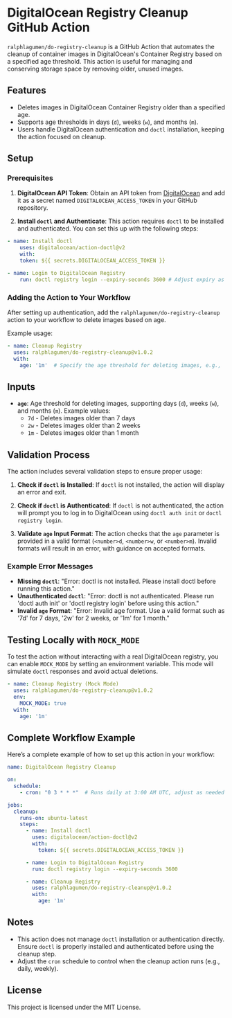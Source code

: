
# DigitalOcean Registry Cleanup GitHub Action

`ralphlagumen/do-registry-cleanup` is a GitHub Action that automates the cleanup of container images in DigitalOcean's Container Registry based on a specified age threshold. This action is useful for managing and conserving storage space by removing older, unused images.

## Features

- Deletes images in DigitalOcean Container Registry older than a specified age.
- Supports age thresholds in days (`d`), weeks (`w`), and months (`m`).
- Users handle DigitalOcean authentication and `doctl` installation, keeping the action focused on cleanup.

## Setup

### Prerequisites

1. **DigitalOcean API Token**: Obtain an API token from [DigitalOcean](https://cloud.digitalocean.com/account/api/tokens) and add it as a secret named `DIGITALOCEAN_ACCESS_TOKEN` in your GitHub repository.

2. **Install `doctl` and Authenticate**: This action requires `doctl` to be installed and authenticated. You can set this up with the following steps:

```yaml
- name: Install doctl
    uses: digitalocean/action-doctl@v2
    with:
    token: ${{ secrets.DIGITALOCEAN_ACCESS_TOKEN }}

- name: Login to DigitalOcean Registry
    run: doctl registry login --expiry-seconds 3600 # Adjust expiry as needed
```

### Adding the Action to Your Workflow

After setting up authentication, add the `ralphlagumen/do-registry-cleanup` action to your workflow to delete images based on age.

Example usage:

```yaml
- name: Cleanup Registry
  uses: ralphlagumen/do-registry-cleanup@v1.0.2
  with:
    age: '1m'  # Specify the age threshold for deleting images, e.g., '7d', '2w', or '1m'
```

## Inputs

- **`age`**: Age threshold for deleting images, supporting days (`d`), weeks (`w`), and months (`m`). Example values:
  - `7d` - Deletes images older than 7 days
  - `2w` - Deletes images older than 2 weeks
  - `1m` - Deletes images older than 1 month

## Validation Process

The action includes several validation steps to ensure proper usage:

1. **Check if `doctl` is Installed**: If `doctl` is not installed, the action will display an error and exit.

2. **Check if `doctl` is Authenticated**: If `doctl` is not authenticated, the action will prompt you to log in to DigitalOcean using `doctl auth init` or `doctl registry login`.

3. **Validate `age` Input Format**: The action checks that the `age` parameter is provided in a valid format (`<number>d`, `<number>w`, or `<number>m`). Invalid formats will result in an error, with guidance on accepted formats.

### Example Error Messages

- **Missing `doctl`**: "Error: doctl is not installed. Please install doctl before running this action."
- **Unauthenticated `doctl`**: "Error: doctl is not authenticated. Please run 'doctl auth init' or 'doctl registry login' before using this action."
- **Invalid `age` Format**: "Error: Invalid age format. Use a valid format such as '7d' for 7 days, '2w' for 2 weeks, or '1m' for 1 month."

## Testing Locally with `MOCK_MODE`

To test the action without interacting with a real DigitalOcean registry, you can enable `MOCK_MODE` by setting an environment variable. This mode will simulate `doctl` responses and avoid actual deletions.

```yaml
- name: Cleanup Registry (Mock Mode)
  uses: ralphlagumen/do-registry-cleanup@v1.0.2
  env:
    MOCK_MODE: true
  with:
    age: '1m'
```

## Complete Workflow Example

Here’s a complete example of how to set up this action in your workflow:

```yaml
name: DigitalOcean Registry Cleanup

on:
  schedule:
    - cron: "0 3 * * *"  # Runs daily at 3:00 AM UTC, adjust as needed

jobs:
  cleanup:
    runs-on: ubuntu-latest
    steps:
      - name: Install doctl
        uses: digitalocean/action-doctl@v2
        with:
          token: ${{ secrets.DIGITALOCEAN_ACCESS_TOKEN }}

      - name: Login to DigitalOcean Registry
        run: doctl registry login --expiry-seconds 3600

      - name: Cleanup Registry
        uses: ralphlagumen/do-registry-cleanup@v1.0.2
        with:
          age: '1m'
```

## Notes

- This action does not manage `doctl` installation or authentication directly. Ensure `doctl` is properly installed and authenticated before using the cleanup step.
- Adjust the `cron` schedule to control when the cleanup action runs (e.g., daily, weekly).

## License

This project is licensed under the MIT License.